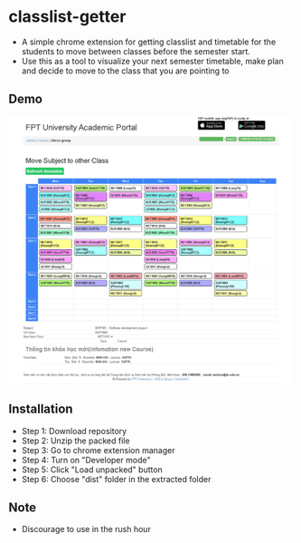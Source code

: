 # classlist-getter

- A simple chrome extension for getting classlist and timetable for the students to move between classes before the semester start.
- Use this as a tool to visualize your next semester timetable, make plan and decide to move to the class that you are pointing to

## Demo

<!-- ![](images/table.png) -->

![](images/demo.png)

## Installation

- Step 1: Download repository
- Step 2: Unzip the packed file
- Step 3: Go to chrome extension manager
- Step 4: Turn on "Developer mode"
- Step 5: Click "Load unpacked" button
- Step 6: Choose "dist" folder in the extracted folder

## Note

- Discourage to use in the rush hour
